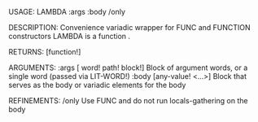 USAGE:
     LAMBDA :args :body /only

DESCRIPTION:
     Convenience variadic wrapper for FUNC and FUNCTION constructors
     LAMBDA is a function .

RETURNS: [function!]

ARGUMENTS:
    :args [<end> word! path! block!]
        Block of argument words, or a single word (passed via LIT-WORD!)
    :body [any-value! <...>]
        Block that serves as the body or variadic elements for the body

REFINEMENTS:
    /only
        Use FUNC and do not run locals-gathering on the body
